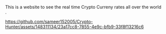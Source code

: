 This is a website to see the real time Crypto Curreny rates all over the world .
 

https://github.com/sameer152005/Crypto-Hunter/assets/148311134/23a17cc8-7855-4e9c-bfb9-33f8f13216c6

